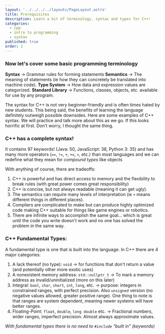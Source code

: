 ```yaml
---
layout: '../../../../layouts/PageLayout.astro'
title: Prerequisites
description: Learn a bit of terminology, syntax and types for C++!
categories:
  - cpp
  - intro to programming
  - syntax
published: true
order: 1
---
```

### Now let's cover some basic programming terminology
**Syntax** -> Grammar rules for forming statements
**Semantics** -> The meaning of statements (ie how they can concretely be translated into machine code).
**Type System** -> How data and expression values are categorized.
**Standard Library** -> Functions, classes, objects, etc. available for use by any program.

The syntax for C++ is not very beginner-friendly and is often times hated by new students. This being said, the benefits of learning the language definitely outweigh possible downsides. Here are some examples of C++ syntax. We will practice and talk more about this as we go. If this looks horrific at first. Don't worry, I thought the same thing.
### C++ has a complete syntax!
It contains 97 keywords! (Java: 50, JavaScript: 38, Python 3: 35) and has many more operators (`==`, `!=`, `+`, `+=`, `>`, etc.) than most languages and we can redefine what they mean for _compound types_ like objects

With anything of course, there are tradeoffs:
1. C++ is powerful and has direct access to memory and the flexibility to break rules (with great power comes great responsibility)
2. C++ is concise, but not always readable (meaning it can get ugly).
3. The semantics can require many levels of interpretation (ie `+` means different things in different places).
4. Compliers are complicated to make but can produce highly optimized code making C++ suitable for things like game engines or robotics.
5. There are infinite ways to accomplish the same goal... which is great until the code you write doesn't work and no one has solved the problem in the same way.

### C++ Fundamental Types:
A fundamental type is one that is built into the language. In C++ there are 4 major categories:
1. A lack thereof (no type): `void` -> for functions that don't return a value (and potentially other more exotic uses)
2. A nonexistent memory address: `std::nullptr_t` -> To mark a memory address as invalid/uninitialized (more on this later)
3. Integral: `bool`, `char`, `short`, `int`, `long`, etc. -> purpose: integers in constrained ranges, with perfect precision. Also `unsigned` version (no negative values allowed, greater positive range). One thing to note is that ranges are system dependent, meaning newer systems will have better ranges.
4. Floating-Point: `float`, `double`, `long double` etc. -> Fractional numbers, wider ranges, imperfect precision. Almost always approximate values.

_With fundamental types there is no need to `#include` "built in" (keywords)_
